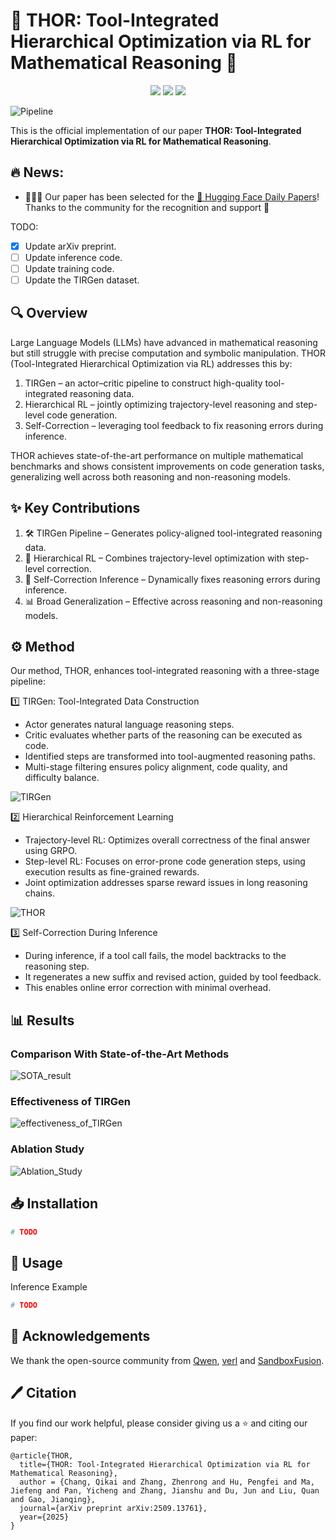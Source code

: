 # 🚀 THOR: Tool-Integrated Hierarchical Optimization via RL for Mathematical Reasoning 🚀

<p align="center">
  <a href="https://arxiv.org/abs/2509.13761"><img src="https://img.shields.io/badge/arXiv-2509.13761-b31b1b.svg"></a>
  <a href="https://papers.cool/arxiv/2509.13761"><img src="https://img.shields.io/badge/CoolPaper-Paper-blue"></a>
  <a href="https://huggingface.co/papers/2509.13761"><img src="https://img.shields.io/badge/🤗%20Hugging%20Face-Data-blue"></a>
</p>


![Pipeline](assets/introduction.png)

This is the official implementation of our paper **THOR: Tool-Integrated Hierarchical Optimization via RL for Mathematical Reasoning**.

## :fire: News:

- 🎉🎉🎉 Our paper has been selected for the [🤗 Hugging Face Daily Papers](https://huggingface.co/papers/2509.13761)! Thanks to the community for the recognition and support 🚀


TODO:
- [x] Update arXiv preprint.
- [ ] Update inference code.
- [ ] Update training code.
- [ ] Update the TIRGen dataset.

## 🔍 Overview
Large Language Models (LLMs) have advanced in mathematical reasoning but still struggle with precise computation and symbolic manipulation. THOR (Tool-Integrated Hierarchical Optimization via RL) addresses this by:

1. TIRGen – an actor–critic pipeline to construct high-quality tool-integrated reasoning data.
2. Hierarchical RL – jointly optimizing trajectory-level reasoning and step-level code generation.
3. Self-Correction – leveraging tool feedback to fix reasoning errors during inference.

THOR achieves state-of-the-art performance on multiple mathematical benchmarks and shows consistent improvements on code generation tasks, generalizing well across both reasoning and non-reasoning models.

## ✨ Key Contributions
1. 🛠 TIRGen Pipeline – Generates policy-aligned tool-integrated reasoning data.
2. 🎯 Hierarchical RL – Combines trajectory-level optimization with step-level correction.
3. 🔄 Self-Correction Inference – Dynamically fixes reasoning errors during inference.
4. 📊 Broad Generalization – Effective across reasoning and non-reasoning models.

## ⚙️ Method
Our method, THOR, enhances tool-integrated reasoning with a three-stage pipeline:

1️⃣ TIRGen: Tool-Integrated Data Construction
- Actor generates natural language reasoning steps.
- Critic evaluates whether parts of the reasoning can be executed as code.
- Identified steps are transformed into tool-augmented reasoning paths.
- Multi-stage filtering ensures policy alignment, code quality, and difficulty balance.

![TIRGen](assets/data_construction.png)

2️⃣ Hierarchical Reinforcement Learning
- Trajectory-level RL: Optimizes overall correctness of the final answer using GRPO.
- Step-level RL: Focuses on error-prone code generation steps, using execution results as fine-grained rewards.
- Joint optimization addresses sparse reward issues in long reasoning chains.

![THOR](assets/optimization.png)

3️⃣ Self-Correction During Inference
- During inference, if a tool call fails, the model backtracks to the reasoning step.
- It regenerates a new suffix and revised action, guided by tool feedback.
- This enables online error correction with minimal overhead.

## 📊 Results

### Comparison With State-of-the-Art Methods
![SOTA_result](assets/exp_sota_result.png)

### Effectiveness of TIRGen
![effectiveness_of_TIRGen](assets/exp_effectiveness_of_TIRGen.png)

### Ablation Study
![Ablation_Study](assets/exp_ablation_study.png)


## 📥 Installation
```python
# TODO
```

## 🚀 Usage
Inference Example
```python
# TODO
```


## 🙌 Acknowledgements
We thank the open-source community from [Qwen](https://github.com/QwenLM/Qwen), [verl](https://github.com/volcengine/verl) and [SandboxFusion](https://github.com/bytedance/SandboxFusion).


## 🖊️ Citation
If you find our work helpful, please consider giving us a ⭐ and citing our paper:
```
@article{THOR,
  title={THOR: Tool-Integrated Hierarchical Optimization via RL for Mathematical Reasoning},
  author = {Chang, Qikai and Zhang, Zhenrong and Hu, Pengfei and Ma, Jiefeng and Pan, Yicheng and Zhang, Jianshu and Du, Jun and Liu, Quan and Gao, Jianqing},
  journal={arXiv preprint arXiv:2509.13761},
  year={2025}
}
```







